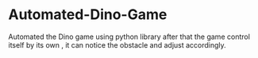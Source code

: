 # Automated-Dino-Game
Automated the Dino game using python library after that the game control itself by its own , it can notice the obstacle and adjust accordingly.
